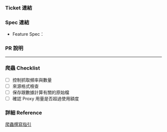 ### Ticket 連結

### Spec 連結

- Feature Spec：

### PR 說明

---

### 爬蟲 Checklist
- [ ] 控制抓取頻率與數量
- [ ] 來源格式檢查
- [ ] 保存跟數據計算有關的原始檔
- [ ] 確認 Proxy 用量是否超過使用額度

### 詳細 Reference
[爬蟲撰寫指引](https://www.notion.so/statementdog/3e8443fbe74e4988b317075d472d8d1f)
